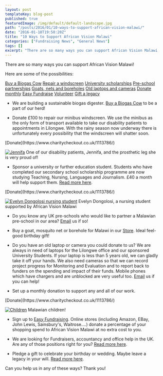 ```yaml
---
layout: post
templateKey: blog-post
published: true
featuredImage: /img/default/default-landscape.jpg
path: "/posts/2016/01/10-ways-to-support-african-vision-malawi/"
date: "2016-01-18T19:58:20Z"
title: "10 Ways to Support African Vision Malawi"
categories: ["Fundraising News", "General News"]
tags: []
excerpt: "There are so many ways you can support African Vision Malawi!Here are some of the possibilities:Buy..."
---
```


There are so many ways you can support African Vision Malawi!

Here are some of the possibilities:

[Buy a Biogas Cow](#cow)
[Repair a windscreen](#windscreen)
[University scholarships](#university)
[Pre-school partnerships](#pre-school)
[Goats, nets and boreholes](#store)
[Old laptops and cameras](#laptops)
[Donate monthly](#monthly)
[Easy Fundraise](#easyfundraising)
[Volunteer](#volunteers)
[Gift a legacy](#gift)

- We are building a sustainable biogas digester. [Buy a Biogas Cow](https://www.africanvision.org.uk/product/buy-a-cow/) to be a part of our herd!

- Donate £100 to repair our minibus windscreen. We use the minibus as the only form of transport available to take our disability patients to appointments in Lilongwe. With the rainy season now underway there is unfortunately every possibility that the windscreen will shatter soon.

<div id="paypal_donate">[Donate](https://www.charitycheckout.co.uk/1113786/)</div>

[![Jennifa](https://f000.backblazeb2.com/file/avm-wp-uploads/2013/04/Jennifa-225x300.jpg)](https://f000.backblazeb2.com/file/avm-wp-uploads/2013/04/Jennifa.jpg) One of our disability patients, Jennifa, and the prosthetic leg she is very proud of!

- Sponsor a university or further education student. Students who have completed our secondary school scholarship programme are now studying Teaching, Nursing, Languages and Journalism. £40 a month will help support them. [Read more here](https://www.africanvision.org.uk/projects/university-scholarships/).

<div id="paypal_donate">[Donate](https://www.charitycheckout.co.uk/1113786/)</div>

[![Evelyn Dongolosi nursing student](https://f000.backblazeb2.com/file/avm-wp-uploads/2015/09/Evelyn-Nursing-Student-168x300.jpg)](https://f000.backblazeb2.com/file/avm-wp-uploads/2015/09/Evelyn-Nursing-Student.jpg) Evelyn Dongolosi, a nursing student supported by African Vision Malawi

- Do you know any UK pre-schools who would like to partner a Malawian pre-school in our area? [Email](mailto:info@africanvision.org.uk) us if so!

- Buy a goat, mosquito net or borehole for Malawi in our [Store](https://www.africanvision.org.uk/shop/). Ideal feel-good birthday gift!

- Do you have an old laptop or camera you could donate to us? We are always in need of laptops for the Lilongwe office and our sponsored University Students. If your laptop is less than 5 years old, we can gladly take it off your hands. We also need cameras so that we can record project progress for Monitoring and Evaluation and to report back to funders on the spending and impact of their funds. Mobile phones which have chargers and are unblocked are very useful too. [Email](mailto:info@africanvision.org.uk) us if you can help!

- Set up a monthly donation to support any and all of our work.

<div id="paypal_donate">[Donate](https://www.charitycheckout.co.uk/1113786/)</div>

[![Children](https://f000.backblazeb2.com/file/avm-wp-uploads/2013/03/4b0bf52e3cab324-300x215.jpg)](https://f000.backblazeb2.com/file/avm-wp-uploads/2013/03/4b0bf52e3cab324.jpg) Malawian children!

- Sign up to [Easy Fundraising](https://www.africanvision.org.uk/get-involved/fundraise-with-easy-fundraising/). Online stores (including Amazon, EBay, John Lewis, Sainsbury's, Waitrose....) donate a percentage of your shopping spend to African Vision Malawi at no extra cost to you.

- We are looking for Fundraisers, accountancy and office help in the UK. Are any of those positions right for you? [Read more here](https://www.africanvision.org.uk/get-involved/vacancies/).

- Pledge a gift to celebrate your birthday or wedding. Maybe leave a legacy in your will. [Read more here](https://www.africanvision.org.uk/celebrate-and-give/).

Can you help us in any of these ways? Thank you!

